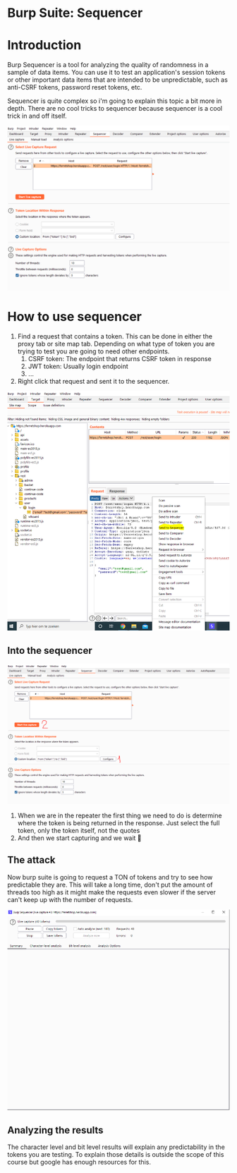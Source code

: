 # Burp Suite: Sequencer

# Introduction

Burp Sequencer is a tool for analyzing the quality of randomness in a sample of data items. You can use it to test an application's session tokens or other important data items that are intended to be unpredictable, such as anti-CSRF tokens, password reset tokens, etc.

Sequencer is quite complex so i'm going to explain this topic a bit more in depth. There are no cool tricks to sequencer because sequencer is a cool trick in and off itself.

![Burp%20Suite%20Sequencer%20574accee1c9548e1b2d9d31689429d8b/Untitled.png](Burp%20Suite%20Sequencer%20574accee1c9548e1b2d9d31689429d8b/Untitled.png)

# How to use sequencer

1. Find a request that contains a token. This can be done in either the proxy tab or site map tab. Depending on what type of token you are trying to test you are going to need other endpoints.
    1. CSRF token: The endpoint that returns CSRF token in response
    2. JWT token: Usually login endpoint
    3. ...
2. Right click that request and sent it to the sequencer.

![Burp%20Suite%20Sequencer%20574accee1c9548e1b2d9d31689429d8b/Untitled%201.png](Burp%20Suite%20Sequencer%20574accee1c9548e1b2d9d31689429d8b/Untitled%201.png)

## Into the sequencer

![Burp%20Suite%20Sequencer%20574accee1c9548e1b2d9d31689429d8b/Untitled%202.png](Burp%20Suite%20Sequencer%20574accee1c9548e1b2d9d31689429d8b/Untitled%202.png)

1. When we are in the repeater the first thing we need to do is determine where the token is being returned in the response. Just select the full token, only the token itself, not the quotes
2. And then we start capturing and we wait 🙂

## The attack

Now burp suite is going to request a TON of tokens and try to see how predictable they are. This will take a long time, don't put the amount of threads too high as it might make the requests even slower if the server can't keep up with the number of requests.

![Burp%20Suite%20Sequencer%20574accee1c9548e1b2d9d31689429d8b/Untitled%203.png](Burp%20Suite%20Sequencer%20574accee1c9548e1b2d9d31689429d8b/Untitled%203.png)

## Analyzing the results

The character level and bit level results will explain any predictability in the tokens you are testing. To explain those details is outside the scope of this course but google has enough resources for this.